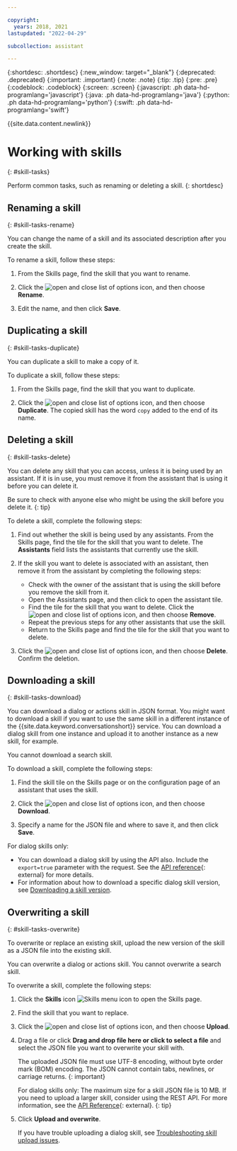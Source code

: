 ```yaml
---

copyright:
  years: 2018, 2021
lastupdated: "2022-04-29"

subcollection: assistant

---
```


{:shortdesc: .shortdesc}
{:new_window: target="_blank"}
{:deprecated: .deprecated}
{:important: .important}
{:note: .note}
{:tip: .tip}
{:pre: .pre}
{:codeblock: .codeblock}
{:screen: .screen}
{:javascript: .ph data-hd-programlang='javascript'}
{:java: .ph data-hd-programlang='java'}
{:python: .ph data-hd-programlang='python'}
{:swift: .ph data-hd-programlang='swift'}

{{site.data.content.newlink}}

# Working with skills 
{: #skill-tasks}

Perform common tasks, such as renaming or deleting a skill.
{: shortdesc}

## Renaming a skill
{: #skill-tasks-rename}

You can change the name of a skill and its associated description after you create the skill.

To rename a skill, follow these steps:

1.  From the Skills page, find the skill that you want to rename.

1.  Click the ![open and close list of options](images/kebab.png) icon, and then choose **Rename**.

1.  Edit the name, and then click **Save**.

## Duplicating a skill
{: #skill-tasks-duplicate}

You can duplicate a skill to make a copy of it.

To duplicate a skill, follow these steps:

1.  From the Skills page, find the skill that you want to duplicate.

1.  Click the ![open and close list of options](images/kebab.png) icon, and then choose **Duplicate**. The copied skill has the word `copy` added to the end of its name.

## Deleting a skill
{: #skill-tasks-delete}

You can delete any skill that you can access, unless it is being used by an assistant. If it is in use, you must remove it from the assistant that is using it before you can delete it.

Be sure to check with anyone else who might be using the skill before you delete it.
{: tip}

To delete a skill, complete the following steps:

1.  Find out whether the skill is being used by any assistants. From the Skills page, find the tile for the skill that you want to delete. The **Assistants** field lists the assistants that currently use the skill.

1.  If the skill you want to delete is associated with an assistant, then remove it from the assistant by completing the following steps:

    - Check with the owner of the assistant that is using the skill before you remove the skill from it.
    - Open the Assistants page, and then click to open the assistant tile.
    - Find the tile for the skill that you want to delete. Click the ![open and close list of options](images/kebab.png) icon, and then choose **Remove**.
    - Repeat the previous steps for any other assistants that use the skill.
    - Return to the Skills page and find the tile for the skill that you want to delete.

1.  Click the ![open and close list of options](images/kebab.png) icon, and then choose **Delete**. Confirm the deletion.

## Downloading a skill
{: #skill-tasks-download}

You can download a dialog or actions skill in JSON format. You might want to download a skill if you want to use the same skill in a different instance of the {{site.data.keyword.conversationshort}} service. You can download a dialog skill from one instance and upload it to another instance as a new skill, for example.

You cannot download a search skill.

To download a skill, complete the following steps:

1.  Find the skill tile on the Skills page or on the configuration page of an assistant that uses the skill.

1.  Click the ![open and close list of options](images/kebab.png) icon, and then choose **Download**.

1.  Specify a name for the JSON file and where to save it, and then click **Save**.

For dialog skills only:

- You can download a dialog skill by using the API also. Include the `export=true` parameter with the request. See the [API reference](https://cloud.ibm.com/apidocs/assistant/assistant-v1#getworkspace){: external} for more details.
- For information about how to download a specific dialog skill version, see [Downloading a skill version](/docs/assistant?topic=assistant-versions#versions-export).

## Overwriting a skill
{: #skill-tasks-overwrite}

To overwrite or replace an existing skill, upload the new version of the skill as a JSON file into the existing skill. 

You can overwrite a dialog or actions skill. You cannot overwrite a search skill.

To overwrite a skill, complete the following steps:

1.  Click the **Skills** icon ![Skills menu icon](images/nav-skills-icon.png) to open the Skills page.

1.  Find the skill that you want to replace.

1.  Click the ![open and close list of options](images/kebab.png) icon, and then choose **Upload**. 

1.  Drag a file or click **Drag and drop file here or click to select a file** and select the JSON file you want to overwrite your skill with.

    The uploaded JSON file must use UTF-8 encoding, without byte order mark (BOM) encoding. The JSON cannot contain tabs, newlines, or carriage returns.
    {: important}

    For dialog skills only: The maximum size for a skill JSON file is 10 MB. If you need to upload a larger skill, consider using the REST API. For more information, see the [API Reference](https://cloud.ibm.com/apidocs/assistant/assistant-v1?curl=#createworkspace){: external}.
    {: tip}

1.  Click **Upload and overwrite**.

    If you have trouble uploading a dialog skill, see [Troubleshooting skill upload issues](#skill-dialog-add-import-errors).
